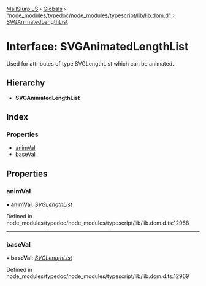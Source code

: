 [MailSlurp JS](../README.md) › [Globals](../globals.md) › ["node_modules/typedoc/node_modules/typescript/lib/lib.dom.d"](../modules/_node_modules_typedoc_node_modules_typescript_lib_lib_dom_d_.md) › [SVGAnimatedLengthList](_node_modules_typedoc_node_modules_typescript_lib_lib_dom_d_.svganimatedlengthlist.md)

# Interface: SVGAnimatedLengthList

Used for attributes of type SVGLengthList which can be animated.

## Hierarchy

* **SVGAnimatedLengthList**

## Index

### Properties

* [animVal](_node_modules_typedoc_node_modules_typescript_lib_lib_dom_d_.svganimatedlengthlist.md#animval)
* [baseVal](_node_modules_typedoc_node_modules_typescript_lib_lib_dom_d_.svganimatedlengthlist.md#baseval)

## Properties

###  animVal

• **animVal**: *[SVGLengthList](_node_modules_typedoc_node_modules_typescript_lib_lib_dom_d_.svglengthlist.md)*

Defined in node_modules/typedoc/node_modules/typescript/lib/lib.dom.d.ts:12968

___

###  baseVal

• **baseVal**: *[SVGLengthList](_node_modules_typedoc_node_modules_typescript_lib_lib_dom_d_.svglengthlist.md)*

Defined in node_modules/typedoc/node_modules/typescript/lib/lib.dom.d.ts:12969
